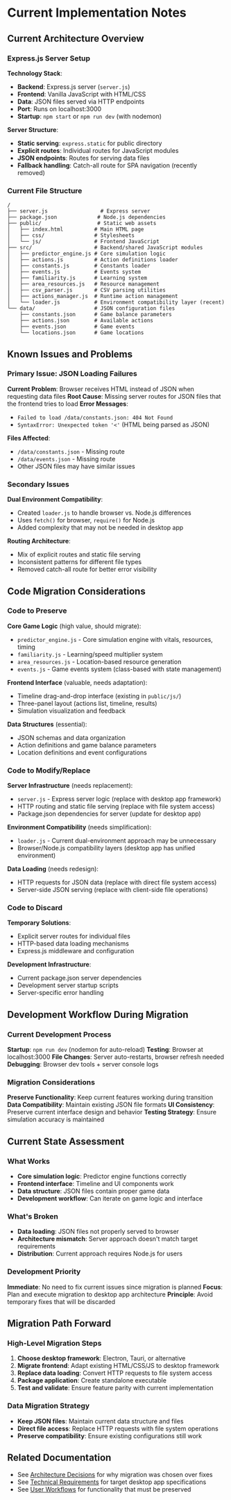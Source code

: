 # Current Implementation Notes

## Current Architecture Overview

### Express.js Server Setup

**Technology Stack**:
- **Backend**: Express.js server (`server.js`)
- **Frontend**: Vanilla JavaScript with HTML/CSS
- **Data**: JSON files served via HTTP endpoints
- **Port**: Runs on localhost:3000
- **Startup**: `npm start` or `npm run dev` (with nodemon)

**Server Structure**:
- **Static serving**: `express.static` for public directory
- **Explicit routes**: Individual routes for JavaScript modules
- **JSON endpoints**: Routes for serving data files
- **Fallback handling**: Catch-all route for SPA navigation (recently removed)

### Current File Structure

```
/
├── server.js                 # Express server
├── package.json             # Node.js dependencies
├── public/                  # Static web assets
│   ├── index.html          # Main HTML page
│   ├── css/                # Stylesheets
│   └── js/                 # Frontend JavaScript
├── src/                    # Backend/shared JavaScript modules
│   ├── predictor_engine.js # Core simulation logic
│   ├── actions.js          # Action definitions loader
│   ├── constants.js        # Constants loader
│   ├── events.js           # Events system
│   ├── familiarity.js      # Learning system
│   ├── area_resources.js   # Resource management
│   ├── csv_parser.js       # CSV parsing utilities
│   ├── actions_manager.js  # Runtime action management
│   └── loader.js           # Environment compatibility layer (recent)
└── data/                   # JSON configuration files
    ├── constants.json      # Game balance parameters
    ├── actions.json        # Available actions
    ├── events.json         # Game events
    └── locations.json      # Game locations
```

## Known Issues and Problems

### Primary Issue: JSON Loading Failures

**Current Problem**: Browser receives HTML instead of JSON when requesting data files
**Root Cause**: Missing server routes for JSON files that the frontend tries to load
**Error Messages**: 
- `Failed to load /data/constants.json: 404 Not Found`
- `SyntaxError: Unexpected token '<'` (HTML being parsed as JSON)

**Files Affected**:
- `/data/constants.json` - Missing route
- `/data/events.json` - Missing route  
- Other JSON files may have similar issues

### Secondary Issues

**Dual Environment Compatibility**:
- Created `loader.js` to handle browser vs. Node.js differences
- Uses `fetch()` for browser, `require()` for Node.js
- Added complexity that may not be needed in desktop app

**Routing Architecture**:
- Mix of explicit routes and static file serving
- Inconsistent patterns for different file types
- Removed catch-all route for better error visibility

## Code Migration Considerations

### Code to Preserve

**Core Game Logic** (high value, should migrate):
- `predictor_engine.js` - Core simulation engine with vitals, resources, timing
- `familiarity.js` - Learning/speed multiplier system
- `area_resources.js` - Location-based resource generation
- `events.js` - Game events system (class-based with state management)

**Frontend Interface** (valuable, needs adaptation):
- Timeline drag-and-drop interface (existing in `public/js/`)
- Three-panel layout (actions list, timeline, results)
- Simulation visualization and feedback

**Data Structures** (essential):
- JSON schemas and data organization
- Action definitions and game balance parameters
- Location definitions and event configurations

### Code to Modify/Replace

**Server Infrastructure** (needs replacement):
- `server.js` - Express server logic (replace with desktop app framework)
- HTTP routing and static file serving (replace with file system access)
- Package.json dependencies for server (update for desktop app)

**Environment Compatibility** (needs simplification):
- `loader.js` - Current dual-environment approach may be unnecessary
- Browser/Node.js compatibility layers (desktop app has unified environment)

**Data Loading** (needs redesign):
- HTTP requests for JSON data (replace with direct file system access)
- Server-side JSON serving (replace with client-side file operations)

### Code to Discard

**Temporary Solutions**:
- Explicit server routes for individual files
- HTTP-based data loading mechanisms
- Express.js middleware and configuration

**Development Infrastructure**:
- Current package.json server dependencies
- Development server startup scripts
- Server-specific error handling

## Development Workflow During Migration

### Current Development Process

**Startup**: `npm run dev` (nodemon for auto-reload)
**Testing**: Browser at localhost:3000
**File Changes**: Server auto-restarts, browser refresh needed
**Debugging**: Browser dev tools + server console logs

### Migration Considerations

**Preserve Functionality**: Keep current features working during transition
**Data Compatibility**: Maintain existing JSON file formats
**UI Consistency**: Preserve current interface design and behavior
**Testing Strategy**: Ensure simulation accuracy is maintained

## Current State Assessment

### What Works
- **Core simulation logic**: Predictor engine functions correctly
- **Frontend interface**: Timeline and UI components work
- **Data structure**: JSON files contain proper game data
- **Development workflow**: Can iterate on game logic and interface

### What's Broken
- **Data loading**: JSON files not properly served to browser
- **Architecture mismatch**: Server approach doesn't match target requirements
- **Distribution**: Current approach requires Node.js for users

### Development Priority
**Immediate**: No need to fix current issues since migration is planned
**Focus**: Plan and execute migration to desktop app architecture
**Principle**: Avoid temporary fixes that will be discarded

## Migration Path Forward

### High-Level Migration Steps
1. **Choose desktop framework**: Electron, Tauri, or alternative
2. **Migrate frontend**: Adapt existing HTML/CSS/JS to desktop framework
3. **Replace data loading**: Convert HTTP requests to file system access
4. **Package application**: Create standalone executable
5. **Test and validate**: Ensure feature parity with current implementation

### Data Migration Strategy
- **Keep JSON files**: Maintain current data structure and files
- **Direct file access**: Replace HTTP requests with file system operations
- **Preserve compatibility**: Ensure existing configurations still work

## Related Documentation

- See [Architecture Decisions](architecture-decisions.md) for why migration was chosen over fixes
- See [Technical Requirements](technical-requirements.md) for target desktop app specifications
- See [User Workflows](user-workflows.md) for functionality that must be preserved
